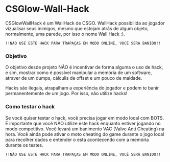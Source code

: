 # CSGlow-Wall-Hack

CSGlowWallHack é um WallHack de CSGO.
WallHack possibilida ao jogador vizualisar seus inimigos, mesmo que estejam atrás de algum objeto, normalmente, uma parede, por isso o nome Wall Hack :).

```
!!NÃO USE ESTE HACK PARA TRAPAÇAS EM MODO ONLINE, VOCÊ SERÁ BANIDO!!
```

### Objetivo
O objetivo desde projeto NÃO é incentivar de forma alguma o uso de hack, e sim, mostrar como é possível manipular a memória de um software, atraver de um dumps, cálculis de offset e um pouco de maldade.

Hacks são ilegais, atrapalham a experiência do jogador e podem te banir permanentemente de um jogo. Por isso, não utilize hacks!

### Como testar o hack
Se você quiser testar o hack, você precisa jogar em modo local com BOTS. É importante que você NÃO utilize este hack enquanto estiver jogando no modo competitivo. Você levará um banimento VAC (Valve Anti Cheating) na hora.
Você ainda pode ativar o moto cheating do game durante o jogo local para recolher dados e entender o esta acontecendo com a memória durante os testes.

```
!!NÃO USE ESTE HACK PARA TRAPAÇAS EM MODO ONLINE, VOCÊ SERÁ BANIDO!!
```
